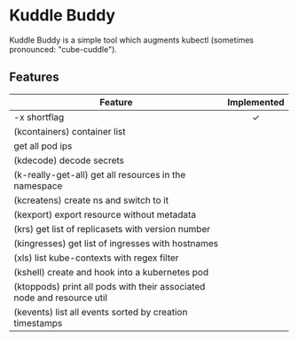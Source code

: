 # Kuddle Buddy

Kuddle Buddy is a simple tool which augments kubectl (sometimes pronounced: "cube-cuddle"). 


## Features

| Feature                                                                | Implemented |
|------------------------------------------------------------------------|:-----------:|
| -x shortflag                                                           | ✓           |
| (kcontainers) container list                                           |             |
| get all pod ips                                                        |             |
| (kdecode) decode secrets                                               |             |
| (k-really-get-all) get all resources in the namespace                  |             |
| (kcreatens) create ns and switch to it                                 |             |
| (kexport) export resource without metadata                             |             |
| (krs) get list of replicasets with version number                      |             |
| (kingresses) get list of ingresses with hostnames                      |             |
| (xls) list kube-contexts with regex filter                             |             |
| (kshell) create and hook into a kubernetes pod                         |             |
| (ktoppods) print all pods with their associated node and resource util |             |
| (kevents) list all events sorted by creation timestamps                |             |
